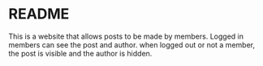 # README

This is a website that allows posts to be made by members. Logged in members can see the post and author. when logged out or not a member, the post is visible and the author is hidden.
